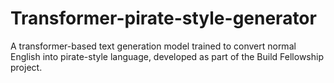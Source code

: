 # Transformer-pirate-style-generator
A transformer-based text generation model trained to convert normal English into pirate-style language, developed as part of the Build Fellowship project.
